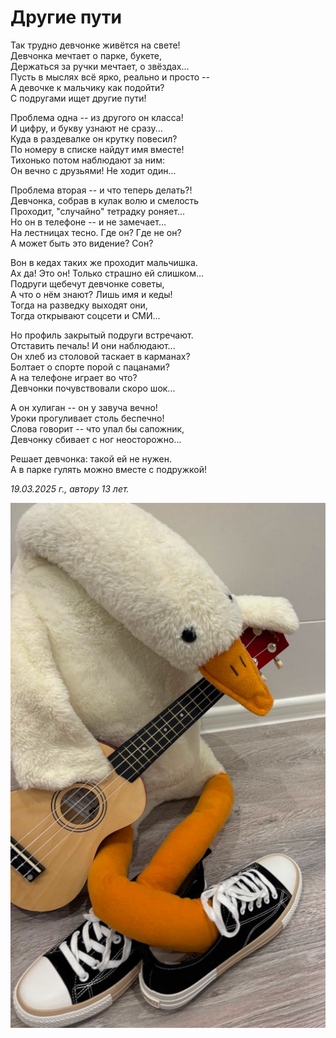 # Другие пути

Так трудно девчонке живётся на свете!  
Девчонка мечтает о парке, букете,  
Держаться за ручки мечтает, о звёздах...  
Пусть в мыслях всё ярко, реально и просто --  
А девочке к мальчику как подойти?  
С подругами ищет другие пути!

Проблема одна -- из другого он класса!  
И цифру, и букву узнают не сразу...  
Куда в раздевалке он крутку повесил?  
По номеру в списке найдут имя вместе!  
Тихонько потом наблюдают за ним:  
Он вечно с друзьями! Не ходит один...

Проблема вторая -- и что теперь делать?!  
Девчонка, собрав в кулак волю и смелость  
Проходит, "случайно" тетрадку роняет...  
Но он в телефоне -- и не замечает...  
На лестницах тесно. Где он? Где не он?  
А может быть это видение? Сон?

Вон в кедах таких же проходит мальчишка.  
Ах да! Это он! Только страшно ей слишком...  
Подруги щебечут девчонке советы,  
А что о нём знают? Лишь имя и кеды!  
Тогда на разведку выходят они,  
Тогда открывают соцсети и СМИ...

Но профиль закрытый подруги встречают.  
Отставить печаль! И они наблюдают...  
Он хлеб из столовой таскает в карманах?  
Болтает о спорте порой с пацанами?  
А на телефоне играет во что?  
Девчонки почувствовали скоро шок...

А он хулиган -- он у завуча вечно!  
Уроки прогуливает столь беспечно!  
Слова говорит -- что упал бы сапожник,  
Девчонку сбивает с ног неосторожно...

Решает девчонка: такой ей не нужен.  
А в парке гулять можно вместе с подружкой!

*19.03.2025 г., автору 13 лет.*

![Другие пути](../images/other-ways.jpg)
